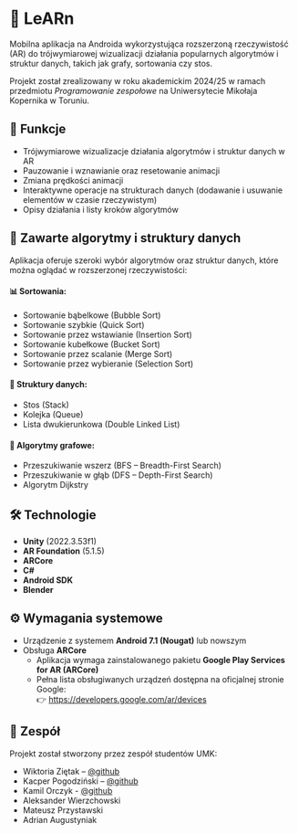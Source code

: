 
# 📱 LeARn
Mobilna aplikacja na Androida wykorzystująca rozszerzoną rzeczywistość (AR) do trójwymiarowej wizualizacji działania popularnych algorytmów i struktur danych, takich jak grafy, sortowania czy stos.

Projekt został zrealizowany w roku akademickim 2024/25 w ramach przedmiotu _Programowanie zespołowe_ na Uniwersytecie Mikołaja Kopernika w Toruniu.

## 🎯 Funkcje

- Trójwymiarowe wizualizacje działania algorytmów i struktur danych w AR
- Pauzowanie i wznawianie oraz resetowanie animacji
- Zmiana prędkości animacji
- Interaktywne operacje na strukturach danych (dodawanie i usuwanie elementów w czasie rzeczywistym)
- Opisy działania i listy kroków algorytmów

## 🧠 Zawarte algorytmy i struktury danych
Aplikacja oferuje szeroki wybór algorytmów oraz struktur danych, które można oglądać w rozszerzonej rzeczywistości:
#### 📊 Sortowania:
-   Sortowanie bąbelkowe (Bubble Sort)
-   Sortowanie szybkie (Quick Sort)
-   Sortowanie przez wstawianie (Insertion Sort)
-   Sortowanie kubełkowe (Bucket Sort)
-   Sortowanie przez scalanie (Merge Sort)
-   Sortowanie przez wybieranie (Selection Sort)
    
#### 🧱 Struktury danych:
-   Stos (Stack)
-   Kolejka (Queue)
-   Lista dwukierunkowa (Double Linked List)
    
#### 🔗 Algorytmy grafowe:
-   Przeszukiwanie wszerz (BFS – Breadth-First Search)
-   Przeszukiwanie w głąb (DFS – Depth-First Search)
-   Algorytm Dijkstry


## 🛠️ Technologie

- **Unity** (2022.3.53f1)
- **AR Foundation** (5.1.5)
- **ARCore**
- **C#**
- **Android SDK**
- **Blender**

## ⚙️ Wymagania systemowe

-   Urządzenie z systemem **Android 7.1 (Nougat)** lub nowszym
-   Obsługa **ARCore**
    -   Aplikacja wymaga zainstalowanego pakietu **Google Play Services for AR (ARCore)**
    -   Pełna lista obsługiwanych urządzeń dostępna na oficjalnej stronie Google:  
        👉  https://developers.google.com/ar/devices


## 👥 Zespół

Projekt został stworzony przez zespół studentów UMK:
-  Wiktoria Ziętak – [@github](https://github.com/wzietak)
-  Kacper Pogodziński – [@github](https://github.com/kpogodzinski)
-  Kamil Orczyk - [@github](https://github.com/Gybominator)
- Aleksander Wierzchowski
- Mateusz Przystawski
- Adrian Augustyniak


